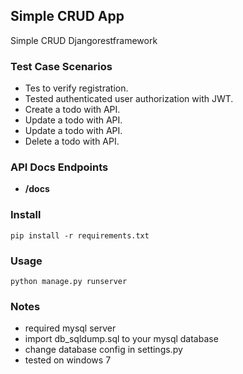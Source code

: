 ## Simple CRUD App

Simple CRUD Djangorestframework

### Test Case Scenarios
* Tes to verify registration.
* Tested authenticated user authorization with JWT.
* Create a todo with API.
* Update a todo with API.
* Update a todo with API.
* Delete a todo with API.

### API Docs Endpoints

* **/docs**

### Install 

    pip install -r requirements.txt

### Usage

    python manage.py runserver

### Notes

* required mysql server
* import db_sqldump.sql to your mysql database
* change database config in settings.py
* tested on windows 7

